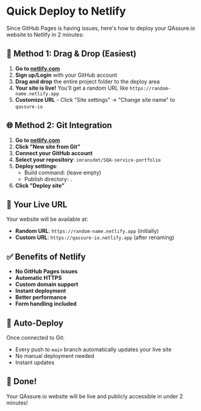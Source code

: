 # Quick Deploy to Netlify

Since GitHub Pages is having issues, here's how to deploy your QAssure.io website to Netlify in 2 minutes:

## 🚀 Method 1: Drag & Drop (Easiest)

1. **Go to [netlify.com](https://netlify.com)**
2. **Sign up/Login** with your GitHub account
3. **Drag and drop** the entire project folder to the deploy area
4. **Your site is live!** You'll get a random URL like `https://random-name.netlify.app`
5. **Customize URL** - Click "Site settings" → "Change site name" to `qassure-io`

## 🌐 Method 2: Git Integration

1. **Go to [netlify.com](https://netlify.com)**
2. **Click "New site from Git"**
3. **Connect your GitHub account**
4. **Select your repository**: `imransdet/SQA-service-portfolio`
5. **Deploy settings**:
   - Build command: (leave empty)
   - Publish directory: `.`
6. **Click "Deploy site"**

## 🎯 Your Live URL

Your website will be available at:
- **Random URL**: `https://random-name.netlify.app` (initially)
- **Custom URL**: `https://qassure-io.netlify.app` (after renaming)

## ✅ Benefits of Netlify

- **No GitHub Pages issues**
- **Automatic HTTPS**
- **Custom domain support**
- **Instant deployment**
- **Better performance**
- **Form handling included**

## 🔄 Auto-Deploy

Once connected to Git:
- Every push to `main` branch automatically updates your live site
- No manual deployment needed
- Instant updates

## 🎉 Done!

Your QAssure.io website will be live and publicly accessible in under 2 minutes!
